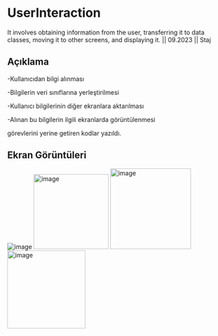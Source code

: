 # UserInteraction
It involves obtaining information from the user, transferring it to data classes, moving it to other screens, and displaying it. || 09.2023 || Staj

## Açıklama

-Kullanıcıdan bilgi alınması

-Bilgilerin veri sınıflarına yerleştirilmesi

-Kullanıcı bilgilerinin diğer ekranlara aktarılması

-Alınan bu bilgilerin ilgili ekranlarda görüntülenmesi

görevlerini yerine getiren kodlar yazıldı.

## Ekran Görüntüleri
![image](https://github.com/Adl1coder/UserInteraction/assets/93915867/d42177f8-77bb-43f1-8df0-8f1c4a4694ea)
  <img width="171" alt="image" src="https://github.com/Adl1coder/UserInteraction/assets/93915867/5d299cbe-b430-4f17-8ac3-ac55ce146679">
    <img width="184" alt="image" src="https://github.com/Adl1coder/UserInteraction/assets/93915867/99c0db50-bfbf-4452-80b9-b482af638168">
      <img width="178" alt="image" src="https://github.com/Adl1coder/UserInteraction/assets/93915867/4ffb5ac4-acf2-4e86-940a-d9627d29f2cf">

    

